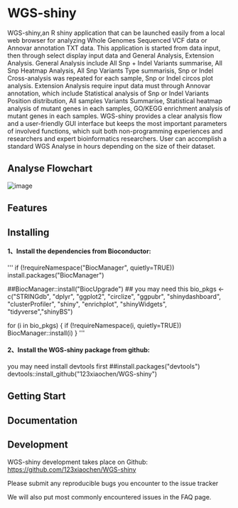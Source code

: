 # WGS-shiny
WGS-shiny,an R shiny application that can be launched easily from a local web browser for analyzing Whole Genomes Sequenced VCF data or Annovar annotation TXT data. This application is started from data input, then through select display input data and General Analysis, Extension Analysis. General Analysis include All Snp + Indel Variants summarise, All Snp Heatmap Analysis, All Snp Variants Type summarisis, Snp or Indel Cross-analysis was repeated for each sample, Snp or Indel circos plot analysis. Extension Analysis require input data must through Annovar annotation, which include Statistical analysis of Snp or Indel Variants Position distribution, All samples Variants Summarise, Statistical heatmap analysis of mutant genes in each samples, GO/KEGG enrichment analysis of mutant genes in each samples. WGS-shiny provides a clear analysis flow and a user-friendly GUI interface but keeps the most important parameters of involved functions, which suit both non-programming experiences and researchers and expert bioinformatics researchers. User can accomplish a standard WGS Analyse in hours depending on the size of their dataset. 

## Analyse Flowchart
![image](https://user-images.githubusercontent.com/95121465/181185498-f3db2952-f1e8-4848-85cc-263c31b6b13d.png)

## Features

## Installing
#### 1、Install the dependencies from Bioconductor:
'''
if (!requireNamespace("BiocManager", quietly=TRUE))
    install.packages("BiocManager")
    
##BiocManager::install("BiocUpgrade") ## you may need this
bio_pkgs <- c("STRINGdb", "dplyr", "ggplot2", "circlize", "ggpubr", "shinydashboard", "clusterProfiler", "shiny", "enrichplot", "shinyWidgets", "tidyverse","shinyBS")
             
for (i in bio_pkgs) {
  if (!requireNamespace(i, quietly=TRUE))
  BiocManager::install(i)
}
'''

#### 2、Install the WGS-shiny package from github:

you may need install devtools first
##install.packages("devtools")
devtools::install_github("123xiaochen/WGS-shiny")


## Getting Start
## Documentation

## Development
WGS-shiny development takes place on Github: https://github.com/123xiaochen/WGS-shiny

Please submit any reproducible bugs you encounter to the issue tracker

We will also put most commonly encountered issues in the FAQ page.
